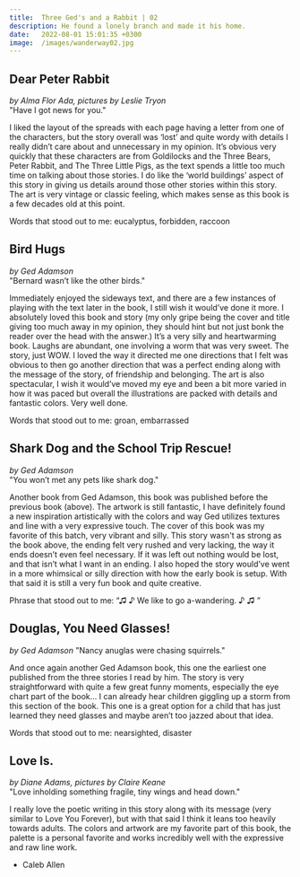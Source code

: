 ```yaml
---
title:  Three Ged's and a Rabbit | 02
description: He found a lonely branch and made it his home.
date:   2022-08-01 15:01:35 +0300
image:  /images/wanderway02.jpg
---
```

## Dear Peter Rabbit
*by Alma Flor Ada, pictures by Leslie Tryon* <br>
"Have I got news for you."

I liked the layout of the spreads with each page having a letter from one of the characters, but the story overall was ‘lost’ and quite wordy with details I really didn’t care about and unnecessary in my opinion. It’s obvious very quickly that these characters are from Goldilocks and the Three Bears, Peter Rabbit, and The Three Little Pigs, as the text spends a little too much time on talking about those stories. I do like the ‘world buildings’ aspect of this story in giving us details around those other stories within this story. The art is very vintage or classic feeling, which makes sense as this book is a few decades old at this point.

Words that stood out to me: eucalyptus, forbidden, raccoon


## Bird Hugs
*by Ged Adamson* <br>
"Bernard wasn’t like the other birds."

Immediately enjoyed the sideways text, and there are a few instances of playing with the text later in the book, I still wish it would’ve done it more. I absolutely loved this book and story (my only gripe being the cover and title giving too much away in my opinion, they should hint but not just bonk the reader over the head with the answer.) It’s a very silly and heartwarming book. Laughs are abundant, one involving a worm that was very sweet. The story, just WOW. I loved the way it directed me one directions that I felt was obvious to then go another direction that was a perfect ending along with the message of the story, of friendship and belonging. The art is also spectacular, I wish it would’ve moved my eye and been a bit more varied in how it was paced but overall the illustrations are packed with details and fantastic colors. Very well done.

Words that stood out to me: groan, embarrassed


## Shark Dog and the School Trip Rescue!
*by Ged Adamson* <br>
"You won’t met any pets like shark dog."

Another book from Ged Adamson, this book was published before the previous book (above). The artwork is still fantastic, I have definitely found a new inspiration artistically with the colors and way Ged utilizes textures and line with a very expressive touch. The cover of this book was my favorite of this batch, very vibrant and silly. This story wasn't as strong as the book above, the ending felt very rushed and very lacking, the way it ends doesn’t even feel necessary. If it was left out nothing would be lost, and that isn’t what I want in an ending. I also hoped the story would’ve went in a more whimsical or silly direction with how the early book is setup. With that said it is still a very fun book and quite creative.

Phrase that stood out to me: “♫ ♪ We like to go a-wandering. ♪ ♫ ”


## Douglas, You Need Glasses!
*by Ged Adamson*
"Nancy anuglas were chasing squirrels."

And once again another Ged Adamson book, this one the earliest one published from the three stories I read by him. The story is very straightforward with quite a few great funny moments, especially the eye chart part of the book… I can already hear children giggling up a storm from this section of the book. This one is a great option for a child that has just learned they need glasses and maybe aren’t too jazzed about that idea.

Words that stood out to me: nearsighted, disaster


## Love Is.

*by Diane Adams, pictures by Claire Keane* <br>
"Love inholding something fragile, tiny wings and head down."

I really love the poetic writing in this story along with its message (very similar to Love You Forever), but with that said I think it leans too heavily towards adults. The colors and artwork are my favorite part of this book, the palette is a personal favorite and works incredibly well with the expressive and raw line work.

- Caleb Allen